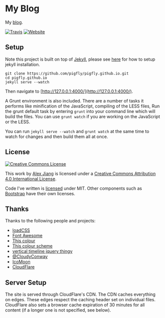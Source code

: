 My Blog
=======

My [blog](https://pigfly.github.io/).

[![Travis](https://img.shields.io/travis/rust-lang/rust.svg?style=flat-square)](https://travis-ci.org/pigfly/pigfly.github.io.svg?branch=master)
[![Website](https://img.shields.io/website-up-down-green-red/http/shields.io.svg?label=my-website)](https://pigfly.github.io)


Setup
-----

Note this project is built on top of [Jekyll](https://jekyllrb.com/), please see [here](http://jekyllrb.com/docs/installation/) for how to setup jekyll installation.

```shell
git clone https://github.com/pigfly/pigfly.github.io.git
cd pigfly.github.io
jekyll serve --watch
```

Then navigate to [http://127.0.0.1:4000/](http://127.0.0.1:4000/).

A Grunt environment is also included. There are a number of tasks it performs like minification of the JavaScript, compiling of the LESS files, Run the grunt default task by entering `grunt` into your command line which will build the files. You can use `grunt watch` if you are working on the JavaScript or the LESS.

You can run `jekyll serve --watch` and `grunt watch` at the same time to watch for changes and then build them all at once.

License
-------

[![Creative Commons License](https://i.creativecommons.org/l/by/4.0/88x31.png)](http://creativecommons.org/licenses/by/4.0/)

This work by [Alex Jiang](https://pigfly.github.io) is licensed under a [Creative Commons Attribution 4.0 International License](http://creativecommons.org/licenses/by/4.0/).

Code I've written is [licensed](/LICENSE) under MIT. Other components such as [Bootstrap](http://getbootstrap.com) have their own licenses.

Thanks
------

Thanks to the following people and projects:

- [loadCSS](https://github.com/filamentgroup/loadCSS)
- [Font Awesome](http://fortawesome.github.io/Font-Awesome/icons/)
- [This colour](http://www.colourlovers.com/color/398CCC/Walton)
- [This colour scheme](http://www.colourlovers.com/palette/869489/Caribbean_Dusk)
- [vertical timeline jquery thingy](http://www.jqueryscript.net/other/Responsive-Vertical-Timeline-With-jQuery-CSS3.html)
- [@CloudyConway](http://twitter.com/CloudyConway)
- [IcoMoon](https://icomoon.io)
- [CloudFlare](http://cloudflare.com)

Server Setup
------------

The site is served through CloudFlare's CDN. The CDN caches everything on edges. These edges respect the caching header set on individual files. CloudFlare also sets a browser cache expiration of 30 minutes for all content (if a longer one is not specified, see below).
